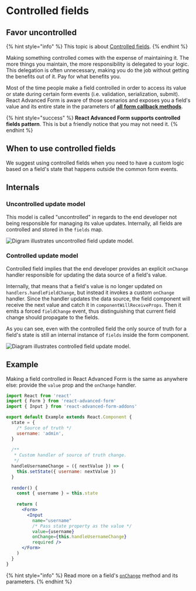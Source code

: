 # Controlled fields

## Favor uncontrolled

{% hint style="info" %}
This topic is about [Controlled fields](https://reactjs.org/docs/forms.html#controlled-components).
{% endhint %}

Making something controlled comes with the expense of maintaining it. The more things you maintain, the more responsibility is delegated to your logic. This delegation is often unnecessary, making you do the job without getting the benefits out of it. Pay for what benefits you.

Most of the time people make a field controlled in order to access its value or state during certain form events \(i.e. validation, serialization, submit\). React Advanced Form is aware of those scenarios and exposes you a field's value and its entire state in the parameters of [**all** **form callback methods**](../components/form/callbacks/).

{% hint style="success" %}
**React Advanced Form supports controlled fields pattern**. This is but a friendly notice that you may not need it.
{% endhint %}

## When to use controlled fields

We suggest using controlled fields when you need to have a custom logic based on a field's state that happens outside the common form events.

## Internals

### Uncontrolled update model

This model is called "uncontrolled" in regards to the end developer not being responsible for managing its value updates. Internally, all fields are controlled and stored in the `fields` map.

![Digram illustrates uncontrolled field update model.](../.gitbook/assets/raf-update-model-1.png)

### Controlled update model

Controlled field implies that the end developer provides an explicit `onChange` handler responsible for updating the data source of a field's value.

Internally, that means that a field's value is no longer updated on `handlers.handleFieldChange`, but instead it invokes a custom `onChange` handler. Since the handler updates the data source, the field component will receive the next value and catch it in `componentWillReceiveProps`. Then it emits a forced `fieldChange` event, thus distinguishing that current field change should propagate to the fields.

As you can see, even with the controlled field the only source of truth for a field's state is still an internal instance of `fields` inside the form component.

![Diagram illustrates controlled field update model.](../.gitbook/assets/raf-update-model-page-2-1.png)

## Example

Making a field controlled in React Advanced Form is the same as anywhere else: provide the `value` prop and the `onChange` handler.

```jsx
import React from 'react'
import { Form } from 'react-advanced-form'
import { Input } from 'react-advanced-form-addons'

export default Example extends React.Component {
  state = {
    /* Source of truth */
    username: 'admin',
  }
  
  /**
   * Custom handler of source of truth change.
   */
  handleUsernameChange = ({ nextValue }) => {
    this.setState({ username: nextValue })
  }
  
  render() {
    const { username } = this.state
    
    return (
      <Form>
        <Input
          name="username"
          /* Pass state property as the value */
          value={username}
          onChange={this.handleUsernameChange}
          required />
      </Form>
    )
  }
}
```

{% hint style="info" %}
Read more on a field's [`onChange`](../components/field/callbacks/on-change.md) method and its parameters.
{% endhint %}

